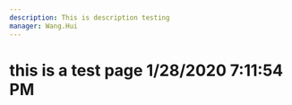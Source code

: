 ```yaml
---
description: This is description testing
manager: Wang.Hui
---
```

# this is a test page 1/28/2020 7:11:54 PM
